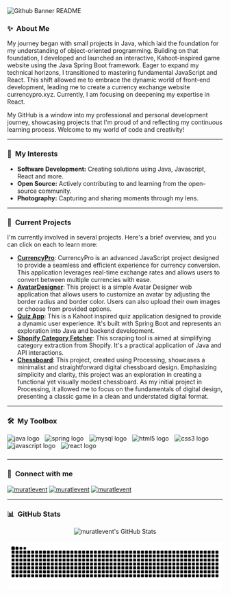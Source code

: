 <img width="1834" alt="Github Banner README" src="https://github.com/user-attachments/assets/e662c0e1-1c19-4f88-a2ac-2d4b1640cc58" />

### ✨ &nbsp;About Me

<p align="left">
  My journey began with small projects in Java, which laid the foundation for my understanding of object-oriented programming. Building on that foundation, I developed and launched an interactive, Kahoot-inspired game website using the Java Spring Boot framework. Eager to expand my technical horizons, I transitioned to mastering fundamental JavaScript and React. This shift allowed me to embrace the dynamic world of front-end development, leading me to create a currency exchange website currencypro.xyz. Currently, I am focusing on deepening my expertise in React.
</p>

<p align="left">
  My GitHub is a window into my professional and personal development journey, showcasing projects that I'm proud of and reflecting my continuous learning process. Welcome to my world of code and creativity!
</p>

---

### 🌱 &nbsp;My Interests

- **Software Development:** Creating solutions using Java, Javascript, React and more.
- **Open Source:** Actively contributing to and learning from the open-source community.
- **Photography:** Capturing and sharing moments through my lens.

---

### 🚀 &nbsp;Current Projects

I'm currently involved in several projects. Here's a brief overview, and you can click on each to learn more:

- [**CurrencyPro**](https://github.com/muratlevent/CurrencyPro): CurrencyPro is an advanced JavaScript project designed to provide a seamless and efficient experience for currency conversion. This application leverages real-time exchange rates and allows users to convert between multiple currencies with ease.
- [**AvatarDesigner**](https://github.com/muratlevent/AvatarDesigner): This project is a simple Avatar Designer web application that allows users to customize an avatar by adjusting the border radius and border color. Users can also upload their own images or choose from provided options.
- [**Quiz App**](https://github.com/muratlevent/QuizApp): This is a Kahoot inspired quiz application designed to provide a dynamic user experience. It's built with Spring Boot and represents an exploration into Java and backend development.
- [**Shopify Category Fetcher**](https://github.com/muratlevent/ShopifyCategoryFetcher): This scraping tool is aimed at simplifying category extraction from Shopify. It's a practical application of Java and API interactions.
- [**Chessboard**](https://github.com/muratlevent/Chessboard): This project, created using Processing, showcases a minimalist and straightforward digital chessboard design. Emphasizing simplicity and clarity, this project was an exploration in creating a functional yet visually modest chessboard. As my initial project in Processing, it allowed me to focus on the fundamentals of digital design, presenting a classic game in a clean and understated digital format.

---

### 🛠️ &nbsp;My Toolbox

<div align="left">
  <img src="https://cdn.jsdelivr.net/gh/devicons/devicon/icons/java/java-original.svg" height="30" alt="java logo"  />
  <img width="5" />
  <img src="https://cdn.jsdelivr.net/gh/devicons/devicon/icons/spring/spring-original.svg" height="30" alt="spring logo"  />
  <img width="5" />
  <img src="https://cdn.jsdelivr.net/gh/devicons/devicon/icons/mysql/mysql-original.svg" height="30" alt="mysql logo"  />
  <img width="5" />
  <img src="https://cdn.jsdelivr.net/gh/devicons/devicon/icons/html5/html5-original.svg" height="30" alt="html5 logo"  />
  <img width="5" />
  <img src="https://cdn.jsdelivr.net/gh/devicons/devicon/icons/css3/css3-original.svg" height="30" alt="css3 logo"  />
  <img width="5" />
  <img src="https://cdn.jsdelivr.net/gh/devicons/devicon/icons/javascript/javascript-original.svg" height="30" alt="javascript logo"  />
  <img width="5" />
  <img src="https://cdn.jsdelivr.net/gh/devicons/devicon/icons/react/react-original.svg" height="30" alt="react logo"  />
</div>

###

---

### 🔗 &nbsp;Connect with me

<div align="left">
<a href="https://linkedin.com/in/muratlevent" target="blank"><img align="center" src="https://raw.githubusercontent.com/maurodesouza/profile-readme-generator/master/src/assets/icons/social/linkedin/default.svg" alt="muratlevent" height="30" width="40" /></a>
<a href="https://twitter.com/dev_muratlevent" target="blank"><img align="center" src="https://raw.githubusercontent.com/maurodesouza/profile-readme-generator/master/src/assets/icons/social/twitter/default.svg" alt="muratlevent" height="30" width="40" /></a>
<a href="https://instagram.com/muratlevent" target="blank"><img align="center" src="https://raw.githubusercontent.com/maurodesouza/profile-readme-generator/master/src/assets/icons/social/instagram/default.svg" alt="muratlevent" height="30" width="40" /></a>
</div>

---

### 📊 &nbsp;GitHub Stats

<div align="center">
  <img <img src="https://github-readme-stats.vercel.app/api/top-langs/?username=muratlevent&theme=react&show_icons=true&hide_border=true&layout=compact" height="150" alt="muratlevent's GitHub Stats" />
</div>

<br clear="both">

<img src="https://raw.githubusercontent.com/muratlevent/muratlevent/output/snake.svg" alt="Snake animation" />
